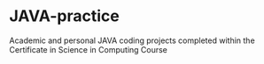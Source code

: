 # JAVA-practice
Academic and personal JAVA coding projects completed within the Certificate in Science in Computing Course
